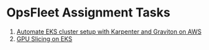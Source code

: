 # OpsFleet Assignment Tasks

1. [Automate EKS cluster setup with Karpenter and Graviton on AWS](eks-karpenter/README.md)
2. [GPU Slicing on EKS](eks-gpu-slicing/README.md)
